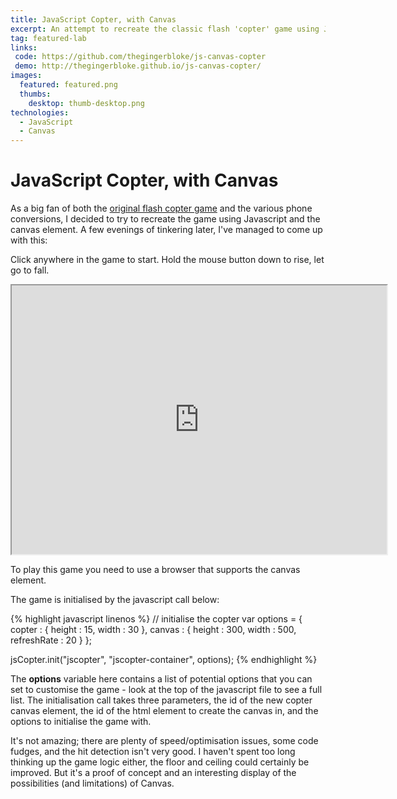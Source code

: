 ```yaml
---
title: JavaScript Copter, with Canvas
excerpt: An attempt to recreate the classic flash 'copter' game using Javascript and canvas
tag: featured-lab
links:
 code: https://github.com/thegingerbloke/js-canvas-copter
 demo: http://thegingerbloke.github.io/js-canvas-copter/
images:
  featured: featured.png
  thumbs:
    desktop: thumb-desktop.png
technologies:
  - JavaScript
  - Canvas
---
```


# JavaScript Copter, with Canvas

As a big fan of both the [original flash copter game](http://www.coptergame.net/) and the various phone conversions, I decided to try to recreate the game using Javascript and the canvas element.  A few evenings of tinkering later, I've managed to come up with this:

Click anywhere in the game to start.  Hold the mouse button down to rise, let go to fall.

<iframe class="ArticleIframe" src="http://thegingerbloke.github.io/js-canvas-copter/" width="600" height="430"></iframe>

To play this game you need to use a browser that supports the canvas element.

The game is initialised by the javascript call below:


{% highlight javascript linenos %}
// initialise the copter
var options = {
    copter : {
        height : 15,
        width : 30
    },
    canvas : {
        height : 300,
        width : 500,
        refreshRate : 20
    }
};

jsCopter.init("jscopter", "jscopter-container", options);
{% endhighlight %}


The **options** variable here contains a list of potential options that you can set to customise the game - look at the top of the javascript file to see a full list.  The initialisation call takes three parameters, the id of the new copter canvas element, the id of the html element to create the canvas in, and the options to initialise the game with.

It's not amazing; there are plenty of speed/optimisation issues, some code fudges, and the hit detection isn't very good. I haven't spent too long thinking up the game logic either, the floor and ceiling could certainly be improved.   But it's a proof of concept and an interesting display of the possibilities (and limitations) of Canvas.
